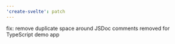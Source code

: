 ```yaml
---
'create-svelte': patch
---
```


fix: remove duplicate space around JSDoc comments removed for TypeScript demo app
